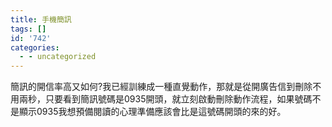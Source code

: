 ```yaml
---
title: 手機簡訊
tags: []
id: '742'
categories:
  - - uncategorized
---
```


簡訊的開信率高又如何?我已經訓練成一種直覺動作，那就是從開廣告信到刪除不用兩秒，只要看到簡訊號碼是0935開頭，就立刻啟動刪除動作流程，如果號碼不是顯示0935我想預備閱讀的心理準備應該會比是這號碼開頭的來的好。
